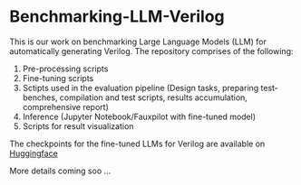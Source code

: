 # Benchmarking-LLM-Verilog

This is our work on benchmarking Large Language Models (LLM) for automatically generating Verilog.
The repository comprises of the following:
1. Pre-processing scripts
2. Fine-tuning scripts
3. Sctipts used in the evaluation pipeline (Design tasks, preparing test-benches, compilation and test scripts, results accumulation, comprehensive report)
4. Inference (Jupyter Notebook/Fauxpilot with fine-tuned model)
5. Scripts for result visualization

The checkpoints for the fine-tuned LLMs for Verilog are available on [ Huggingface ](https://huggingface.co/shailja)

More details coming soo ...


